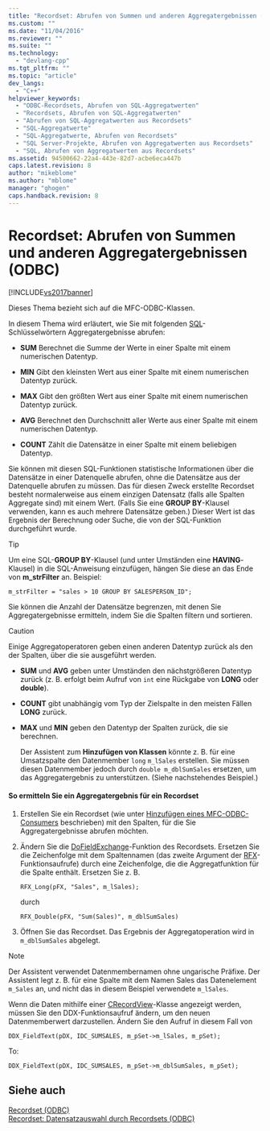 ```yaml
---
title: "Recordset: Abrufen von Summen und anderen Aggregatergebnissen (ODBC) | Microsoft Docs"
ms.custom: ""
ms.date: "11/04/2016"
ms.reviewer: ""
ms.suite: ""
ms.technology: 
  - "devlang-cpp"
ms.tgt_pltfrm: ""
ms.topic: "article"
dev_langs: 
  - "C++"
helpviewer_keywords: 
  - "ODBC-Recordsets, Abrufen von SQL-Aggregatwerten"
  - "Recordsets, Abrufen von SQL-Aggregatwerten"
  - "Abrufen von SQL-Aggregatwerten aus Recordsets"
  - "SQL-Aggregatwerte"
  - "SQL-Aggregatwerte, Abrufen von Recordsets"
  - "SQL Server-Projekte, Abrufen von Aggregatwerten aus Recordsets"
  - "SQL, Abrufen von Aggregatwerten aus Recordsets"
ms.assetid: 94500662-22a4-443e-82d7-acbe6eca447b
caps.latest.revision: 8
author: "mikeblome"
ms.author: "mblome"
manager: "ghogen"
caps.handback.revision: 8
---
```

# Recordset: Abrufen von Summen und anderen Aggregatergebnissen (ODBC)
[!INCLUDE[vs2017banner](../../assembler/inline/includes/vs2017banner.md)]

Dieses Thema bezieht sich auf die MFC\-ODBC\-Klassen.  
  
 In diesem Thema wird erläutert, wie Sie mit folgenden [SQL](../../data/odbc/sql.md)\-Schlüsselwörtern Aggregatergebnisse abrufen:  
  
-   **SUM** Berechnet die Summe der Werte in einer Spalte mit einem numerischen Datentyp.  
  
-   **MIN** Gibt den kleinsten Wert aus einer Spalte mit einem numerischen Datentyp zurück.  
  
-   **MAX** Gibt den größten Wert aus einer Spalte mit einem numerischen Datentyp zurück.  
  
-   **AVG** Berechnet den Durchschnitt aller Werte aus einer Spalte mit einem numerischen Datentyp.  
  
-   **COUNT** Zählt die Datensätze in einer Spalte mit einem beliebigen Datentyp.  
  
 Sie können mit diesen SQL\-Funktionen statistische Informationen über die Datensätze in einer Datenquelle abrufen, ohne die Datensätze aus der Datenquelle abrufen zu müssen.  Das für diesen Zweck erstellte Recordset besteht normalerweise aus einem einzigen Datensatz \(falls alle Spalten Aggregate sind\) mit einem Wert. \(Falls Sie eine **GROUP BY**\-Klausel verwenden, kann es auch mehrere Datensätze geben.\) Dieser Wert ist das Ergebnis der Berechnung oder Suche, die von der SQL\-Funktion durchgeführt wurde.  
  
> [!TIP]
>  Um eine SQL\-**GROUP BY**\-Klausel \(und unter Umständen eine **HAVING**\-Klausel\) in die SQL\-Anweisung einzufügen, hängen Sie diese an das Ende von **m\_strFilter** an.  Beispiel:  
  
```  
m_strFilter = "sales > 10 GROUP BY SALESPERSON_ID";  
```  
  
 Sie können die Anzahl der Datensätze begrenzen, mit denen Sie Aggregatergebnisse ermitteln, indem Sie die Spalten filtern und sortieren.  
  
> [!CAUTION]
>  Einige Aggregatoperatoren geben einen anderen Datentyp zurück als den der Spalten, über die sie ausgeführt werden.  
  
-   **SUM** und **AVG** geben unter Umständen den nächstgrößeren Datentyp zurück \(z. B. erfolgt beim Aufruf von `int` eine Rückgabe von **LONG** oder **double**\).  
  
-   **COUNT** gibt unabhängig vom Typ der Zielspalte in den meisten Fällen **LONG** zurück.  
  
-   **MAX** und **MIN** geben den Datentyp der Spalten zurück, die sie berechnen.  
  
     Der Assistent zum **Hinzufügen von Klassen** könnte z. B. für eine Umsatzspalte den Datenmember `long` `m_lSales` erstellen. Sie müssen diesen Datenmember jedoch durch `double m_dblSumSales` ersetzen, um das Aggregatergebnis zu unterstützen.  \(Siehe nachstehendes Beispiel.\)  
  
#### So ermitteln Sie ein Aggregatergebnis für ein Recordset  
  
1.  Erstellen Sie ein Recordset \(wie unter [Hinzufügen eines MFC\-ODBC\-Consumers](../../mfc/reference/adding-an-mfc-odbc-consumer.md) beschrieben\) mit den Spalten, für die Sie Aggregatergebnisse abrufen möchten.  
  
2.  Ändern Sie die [DoFieldExchange](../Topic/CRecordset::DoFieldExchange.md)\-Funktion des Recordsets.  Ersetzen Sie die Zeichenfolge mit dem Spaltennamen \(das zweite Argument der [RFX](../../data/odbc/record-field-exchange-using-rfx.md)\-Funktionsaufrufe\) durch eine Zeichenfolge, die die Aggregatfunktion für die Spalte enthält.  Ersetzen Sie z. B.  
  
    ```  
    RFX_Long(pFX, "Sales", m_lSales);  
    ```  
  
     durch  
  
    ```  
    RFX_Double(pFX, "Sum(Sales)", m_dblSumSales)  
    ```  
  
3.  Öffnen Sie das Recordset.  Das Ergebnis der Aggregatoperation wird in `m_dblSumSales` abgelegt.  
  
> [!NOTE]
>  Der Assistent verwendet Datenmembernamen ohne ungarische Präfixe.  Der Assistent legt z. B. für eine Spalte mit dem Namen Sales das Datenelement `m_Sales` an, und nicht das in diesem Beispiel verwendete `m_lSales`.  
  
 Wenn die Daten mithilfe einer [CRecordView](../../mfc/reference/crecordview-class.md)\-Klasse angezeigt werden, müssen Sie den DDX\-Funktionsaufruf ändern, um den neuen Datenmemberwert darzustellen. Ändern Sie den Aufruf in diesem Fall von  
  
```  
DDX_FieldText(pDX, IDC_SUMSALES, m_pSet->m_lSales, m_pSet);  
```  
  
 To:  
  
```  
DDX_FieldText(pDX, IDC_SUMSALES, m_pSet->m_dblSumSales, m_pSet);  
```  
  
## Siehe auch  
 [Recordset \(ODBC\)](../../data/odbc/recordset-odbc.md)   
 [Recordset: Datensatzauswahl durch Recordsets \(ODBC\)](../../data/odbc/recordset-how-recordsets-select-records-odbc.md)
